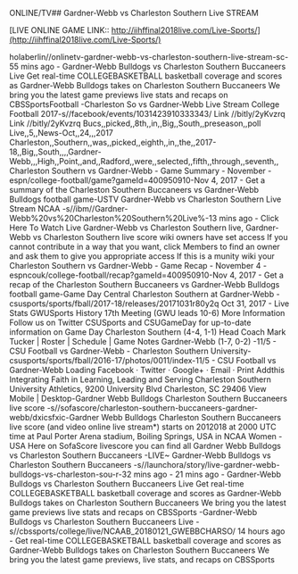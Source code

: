 ONLINE/TV## Gardner-Webb vs Charleston Southern Live STREAM

[LIVE ONLINE GAME LINK:: http://iihffinal2018live.com/Live-Sports/](http://iihffinal2018live.com/Live-Sports/)
 
holaberlin//onlinetv-gardner-webb-vs-charleston-southern-live-stream-sc-55 mins ago - Gardner-Webb Bulldogs vs Charleston Southern Buccaneers Live Get real-time COLLEGEBASKETBALL basketball coverage and scores as Gardner-Webb Bulldogs takes on Charleston Southern Buccaneers We bring you the latest game previews live stats and recaps on CBSSportsFootball -Charleston So vs Gardner-Webb Live Stream College Football 2017-s//facebook/events/1031423910333343/
Link //bitly/2yKvzrq Link //bitly/2yKvzrq Bucs,,picked,,8th,,in,,Big,,South,,preseason,,poll Live,,5,,News-Oct,,24,,,2017 Charleston,,Southern,,was,,picked,,eighth,,in,,the,,2017-18,,Big,,South,,,,Gardner-Webb,,,High,,Point,,and,,Radford,,were,,selected,,fifth,,through,,seventh,,
Charleston Southern vs Gardner-Webb - Game Summary - November -espn/college-football/game?gameId=400950910-Nov 4, 2017 - Get a summary of the Charleston Southern Buccaneers vs Gardner-Webb Bulldogs football game-USTV  Gardner-Webb vs Charleston Southern Live Stream NCAA -s//ibm//Gardner-Webb%20vs%20Charleston%20Southern%20Live%-13 mins ago - Click Here To Watch Live Gardner-Webb vs Charleston Southern live, Gardner-Webb vs Charleston Southern live score wiki owners have set access If you cannot contribute in a way that you want, click Members to find an owner and ask them to give you appropriate access If this is a munity wiki your 
Charleston Southern vs Gardner-Webb - Game Recap - November 4 -espncouk/college-football/recap?gameId=400950910-Nov 4, 2017 - Get a recap of the Charleston Southern Buccaneers vs Gardner-Webb Bulldogs football game-Game Day Central Charleston Southern at Gardner-Webb -csusports/sports/fball/2017-18/releases/20171031r80y2q
Oct 31, 2017 - Live Stats GWUSports History 17th Meeting (GWU leads 10-6) More Information Follow us on Twitter CSUSports and CSUGameDay for up-to-date information on Game Day Charleston Southern (4-4, 1-1) Head Coach Mark Tucker | Roster | Schedule | Game Notes Gardner-Webb (1-7, 0-2) -11/5 - CSU Football vs Gardner-Webb - Charleston Southern University-csusports/sports/fball/2016-17/photos/0011/index-11/5 - CSU Football vs Gardner-Webb Loading Facebook · Twitter · Google+ · Email · Print Addthis Integrating Faith in Learning, Leading and Serving Charleston Southern University Athletics, 9200 University Blvd Charleston, SC 29406 View Mobile | Desktop-Gardner Webb Bulldogs Charleston Southern Buccaneers live score -s//sofascore/charleston-southern-buccaneers-gardner-webb/dxicsfxic-Gardner Webb Bulldogs Charleston Southern Buccaneers live score (and video online live stream*) starts on 2012018 at 2000 UTC time at Paul Porter Arena stadium, Boiling Springs, USA in NCAA Women - USA Here on SofaScore livescore you can find all Gardner Webb Bulldogs vs Charleston Southern Buccaneers -LIVE~ Gardner-Webb Bulldogs vs Charleston Southern Buccaneers -s//launchora/story/live-gardner-webb-bulldogs-vs-charleston-sou-r-32 mins ago - 21 mins ago - Gardner-Webb Bulldogs vs Charleston Southern Buccaneers Live Get real-time COLLEGEBASKETBALL basketball coverage and scores as Gardner-Webb Bulldogs takes on Charleston Southern Buccaneers We bring you the latest game previews live stats and recaps on CBSSports -Gardner-Webb Bulldogs vs Charleston Southern Buccaneers Live -s//cbssports/college/live/NCAAB_20180121_GWEBBCHARSO/
14 hours ago - Get real-time COLLEGEBASKETBALL basketball coverage and scores as Gardner-Webb Bulldogs takes on Charleston Southern Buccaneers We bring you the latest game previews, live stats, and recaps on CBSSports